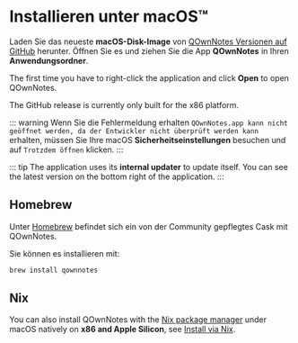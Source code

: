 # Installieren unter macOS™

Laden Sie das neueste **macOS-Disk-Image** von [QOwnNotes Versionen auf GitHub](https://github.com/pbek/QOwnNotes/releases) herunter. Öffnen Sie es und ziehen Sie die App **QOwnNotes** in Ihren **Anwendungsordner**.

The first time you have to right-click the application and click **Open** to open QOwnNotes.

The GitHub release is currently only built for the x86 platform.

::: warning
Wenn Sie die Fehlermeldung erhalten `QOwnNotes.app kann nicht geöffnet werden, da der Entwickler nicht überprüft werden kann` erhalten, müssen Sie Ihre macOS **Sicherheitseinstellungen** besuchen und auf `Trotzdem öffnen` klicken.
:::

::: tip
The application uses its **internal updater** to update itself. You can see the latest version on the bottom right of the application.
:::

## Homebrew

Unter [Homebrew](https://formulae.brew.sh/cask/qownnotes) befindet sich ein von der Community gepflegtes Cask mit QOwnNotes.

Sie können es installieren mit:

```bash
brew install qownnotes
```

## Nix

You can also install QOwnNotes with the [Nix package manager](https://wiki.nixos.org/wiki/Nix_package_manager) under macOS natively on **x86 and Apple Silicon**, see [Install via Nix](./nix.md).
